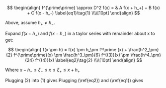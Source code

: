 $$
\begin{align}
f^{\prime\prime} \approx D^2 f(x) = & A f(x + h_+) + B f(x) + C f(x - h_-) \label{eq1}\tag{1} \\\\[10pt]  
\end{align} 
$$

Above, assume $h_+ \neq h_-$.  

Expand $f(x + h_+)$ and $f(x - h_-)$ in a taylor series with remainder about x to get:  

$$
\begin{align}
f(x \pm h) = f(x) \pm h_\pm f^\prime (x) + \frac{h^2_\pm}{2} f^{\prime\prime}(x) \pm \frac{h^3_\pm}{6} f^{(3)}(x) \pm \frac{h^4_\pm}{24} f^{(4)}(x)  \label{eq2}\tag{2} \\\\[10pt]  
\end{align} 
$$
  
Where $x-h_- \leq \xi_- \leq x \leq \xi_+ \leq x + h_+$
  
Plugging (2) into (1) gives
Plugging (\ref{eq2}) and (\ref{eq1}) gives 


